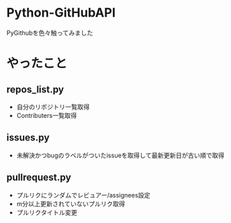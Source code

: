 # Python-GitHubAPI
PyGithubを色々触ってみました 

# やったこと
## repos_list.py
- 自分のリポジトリ一覧取得
- Contributers一覧取得
## issues.py
- 未解決かつbugのラベルがついたissueを取得して最新更新日が古い順で取得
## pullrequest.py
- プルリクにランダムでレビュアー/assignees設定
- m分以上更新されていないプルリク取得
- プルリクタイトル変更
